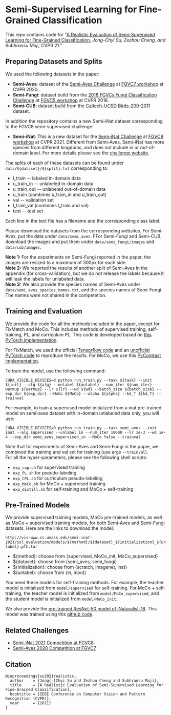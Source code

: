 # Semi-Supervised Learning for Fine-Grained Classification

This repo contains code for "[A Realistic Evaluation of Semi-Supervised
Learning for Fine-Grained
Classification](https://arxiv.org/abs/2104.00679), _Jong-Chyi Su,
Zezhou Cheng, and Subhransu Maji,_ CVPR 21."

## Preparing Datasets and Splits
We used the following datasets in the paper:
- **Semi-Aves**: dataset of the [Semi-Aves Challenge](https://github.com/cvl-umass/semi-inat-2020) at [FGVC7 workshop](https://sites.google.com/view/fgvc7) at CVPR 2020.
- **Semi-Fungi**: dataset build from the [2018 FGVCx Fungi Classification Challenge](https://github.com/visipedia/fgvcx_fungi_comp) at [FGVC5 workshop](https://sites.google.com/view/fgvc5) at CVPR 2018.
- **Semi-CUB**: dataset build from the [Caltech-UCSD
  Birds-200-2011](http://www.vision.caltech.edu/visipedia/CUB-200-2011.html)
  dataset.
  

In addition the repository contains a new Semi-iNat dataset corresponding to
the FGVC8 semi-supervised challenge:
- **Semi-iNat**: This is a new dataset for the [Semi-iNat
  Challenge](https://github.com/cvl-umass/semi-inat-2021) at [FGVC8
  workshop](https://sites.google.com/view/fgvc8) at
  CVPR 2021. Different from Semi-Aves, Semi-iNat has more species from
  different kingdoms, and does not include in or out-of-domain label. 
  For more details please see
  the [challenge
  website](https://github.com/cvl-umass/semi-inat-2021).

The splits of each of these datasets can be found under
```data/${dataset}/${split}.txt``` corresponding to:
- l_train -- labeled in-domain data
- u_train_in -- unlabeled in-domain data
- u_train_out -- unlabeled out-of-domain data
- u_train (combines u_train_in and u_train_out)
- val -- validation set
- l_train_val (combines l_train and val)
- test -- test set

Each line in the text file has a filename and the corresponding class label.

Please download the datasets from the corresponding websites.
For Semi-Aves, put the data under `data/semi_aves`.
FFor Semi-Fungi and Semi-CUB, download the images and put them under
`data/semi_fungi/images` and `data/cub/images`.

**Note 1:** For the experiments on Semi-Fungi reported in the paper, the
images are resized to a maximum of 300px for each side.\
**Note 2:** We reported the results of another split of Semi-Aves in
the appendix (for cross-validation), but we do not release the labels
because it will leak the labels for unlabeled data. \
**Note 3:** We also provide the species names of Semi-Aves under
```data/semi_aves_species_names.txt```, and the species names of
Semi-Fungi. The names were not shared in the competetion.


## Training and Evaluation
We provide the code for all the methods included in the paper, except for FixMatch and MoCo. 
This includes methods of supervised training, self-training, PL, and curriculum PL.
This code is developed based on [this PyTorch implementation](https://github.com/perrying/realistic-ssl-evaluation-pytorch).

For FixMatch, we used the official [Tensorflow code](https://github.com/google-research/fixmatch) and an [unofficial PyTorch code](https://github.com/kekmodel/FixMatch-pytorch) to reproduce the results. 
For MoCo, we use this [PyContrast implementation](https://github.com/HobbitLong/PyContrast). 

To train the model, use the following command:
```
CUDA_VISIBLE_DEVICES=0 python run_train.py --task ${task} --init ${init} --alg ${alg} --unlabel ${unlabel} --num_iter ${num_iter} --warmup ${warmup} --lr ${lr} --wd ${wd} --batch_size ${batch_size} --exp_dir ${exp_dir} --MoCo ${MoCo} --alpha ${alpha} --kd_T ${kd_T} --trainval
```
For example, to train a supervised model initialized from a inat pre-trained model on semi-aves dataset with in-domain unlabeled data only, you will use:
```
CUDA_VISIBLE_DEVICES=0 python run_train.py --task semi_aves --init inat --alg supervised --unlabel in --num_iter 10000 --lr 1e-3 --wd 1e-4 --exp_dir semi_aves_supervised_in --MoCo false --trainval
```
Note that for experiments of Semi-Aves and Semi-Fungi in the paper, we combined the training and val set for training (use args `--trainval`).\
For all the hyper-parameters, please see the following shell scripts:
- `exp_sup.sh` for supervised training
- `exp_PL.sh` for pseudo-labeling
- `exp_CPL.sh` for curriculum pseudo-labeling
- `exp_MoCo.sh` for MoCo + supervised training
- `exp_distill.sh` for self-training and MoCo + self-training 

## Pre-Trained Models
We provide supervised training models, MoCo pre-trained models, as
well as MoCo + supervised training models, for both Semi-Aves and
Semi-Fungi datasets. Here are the links to download the model:

```http://vis-www.cs.umass.edu/semi-inat-2021/ssl_evaluation/models/${method}/${dataset}_${initialization}_${unlabel}.pth.tar```

- ${method}: choose from {supervised, MoCo_init, MoCo_supervised}
- ${dataset}: choose from {semi_aves, semi_fungi}
- ${initialization}: choose from {scratch, imagenet, inat}
- ${unlabel}: choose from {in, inout}

You need these models for self-training mothods. For example, the
teacher model is initialized from `model/supervised` for
self-training. For MoCo + self-training, the teacher model is
initialized from `model/MoCo_supervised`, and the student model is
initialized from `model/MoCo_init`.

We also provide the [pre-trained ResNet-50 model of
iNaturalist-18](http://vis-www.cs.umass.edu/semi-inat-2021/ssl_evaluation/models/inat_resnet50.pth.tar). This
model was trained using this [github
code](https://github.com/macaodha/inat_comp_2018).

## Related Challenges
* [Semi-iNat 2021 Competition at FGVC8](https://github.com/cvl-umass/semi-inat-2021)
* [Semi-Aves 2020 Competition at FGVC7](https://github.com/cvl-umass/semi-inat-2020)

## Citation 
```
@inproceedings{su2021realistic,
  author    = {Jong{-}Chyi Su and Zezhou Cheng and Subhransu Maji},
  title     = {A Realistic Evaluation of Semi-Supervised Learning for Fine-Grained Classification},
  booktitle = {IEEE Conference on Computer Vision and Pattern Recognition (CVPR)},
  year      = {2021}
}
```
